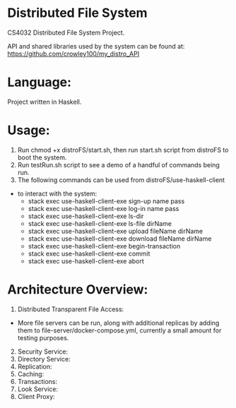 # Distributed File System
CS4032 Distributed File System Project.

API and shared libraries used by the system can be found at:
https://github.com/crowley100/my_distro_API

# Language:
Project written in Haskell.

# Usage:
1) Run chmod +x distroFS/start.sh, then run start.sh script from distroFS to boot the system.  
2) Run testRun.sh script to see a demo of a handful of commands being run.  
3) The following commands can be used from distroFS/use-haskell-client  
  - to interact with the system:  
    - stack exec use-haskell-client-exe sign-up name pass  
    - stack exec use-haskell-client-exe log-in name pass  
    - stack exec use-haskell-client-exe ls-dir  
    - stack exec use-haskell-client-exe ls-file dirName  
    - stack exec use-haskell-client-exe upload fileName dirName  
    - stack exec use-haskell-client-exe download fileName dirName  
    - stack exec use-haskell-client-exe begin-transaction  
    - stack exec use-haskell-client-exe commit  
    - stack exec use-haskell-client-exe abort  

# Architecture Overview:
1) Distributed Transparent File Access:  
  - More file servers can be run, along with additional replicas by adding them
    to file-server/docker-compose.yml, currently a small amount for testing purposes.  
2) Security Service:  
3) Directory Service:  
4) Replication:  
5) Caching:  
6) Transactions:  
7) Look Service:  
8) Client Proxy:  
